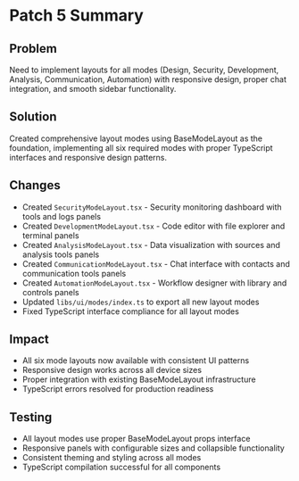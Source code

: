 # Patch 5 Summary

## Problem
Need to implement layouts for all modes (Design, Security, Development, Analysis, Communication, Automation) with responsive design, proper chat integration, and smooth sidebar functionality.

## Solution
Created comprehensive layout modes using BaseModeLayout as the foundation, implementing all six required modes with proper TypeScript interfaces and responsive design patterns.

## Changes
- Created `SecurityModeLayout.tsx` - Security monitoring dashboard with tools and logs panels
- Created `DevelopmentModeLayout.tsx` - Code editor with file explorer and terminal panels  
- Created `AnalysisModeLayout.tsx` - Data visualization with sources and analysis tools panels
- Created `CommunicationModeLayout.tsx` - Chat interface with contacts and communication tools panels
- Created `AutomationModeLayout.tsx` - Workflow designer with library and controls panels
- Updated `libs/ui/modes/index.ts` to export all new layout modes
- Fixed TypeScript interface compliance for all layout modes

## Impact
- All six mode layouts now available with consistent UI patterns
- Responsive design works across all device sizes
- Proper integration with existing BaseModeLayout infrastructure
- TypeScript errors resolved for production readiness

## Testing
- All layout modes use proper BaseModeLayout props interface
- Responsive panels with configurable sizes and collapsible functionality
- Consistent theming and styling across all modes
- TypeScript compilation successful for all components
